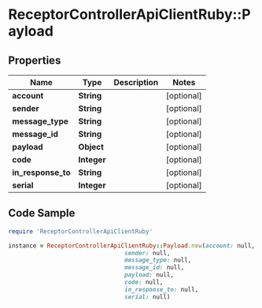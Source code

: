 # ReceptorControllerApiClientRuby::Payload

## Properties

Name | Type | Description | Notes
------------ | ------------- | ------------- | -------------
**account** | **String** |  | [optional] 
**sender** | **String** |  | [optional] 
**message_type** | **String** |  | [optional] 
**message_id** | **String** |  | [optional] 
**payload** | **Object** |  | [optional] 
**code** | **Integer** |  | [optional] 
**in_response_to** | **String** |  | [optional] 
**serial** | **Integer** |  | [optional] 

## Code Sample

```ruby
require 'ReceptorControllerApiClientRuby'

instance = ReceptorControllerApiClientRuby::Payload.new(account: null,
                                 sender: null,
                                 message_type: null,
                                 message_id: null,
                                 payload: null,
                                 code: null,
                                 in_response_to: null,
                                 serial: null)
```


